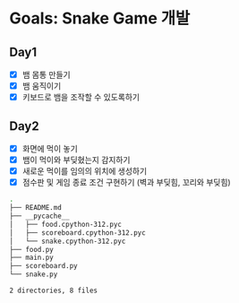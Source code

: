 # Goals: Snake Game 개발

## Day1

- [x] 뱀 몸통 만들기
- [x] 뱀 움직이기
- [x] 키보드로 뱀을 조작할 수 있도록하기

## Day2

- [x] 화면에 먹이 놓기
- [x] 뱀이 먹이와 부딪혔는지 감지하기
- [x] 새로운 먹이를 임의의 위치에 생성하기
- [x] 점수판 및 게임 종료 조건 구현하기 (벽과 부딪힘, 꼬리와 부딪힘)

```bash
.
├── README.md
├── __pycache__
│   ├── food.cpython-312.pyc
│   ├── scoreboard.cpython-312.pyc
│   └── snake.cpython-312.pyc
├── food.py
├── main.py
├── scoreboard.py
└── snake.py

2 directories, 8 files
```
